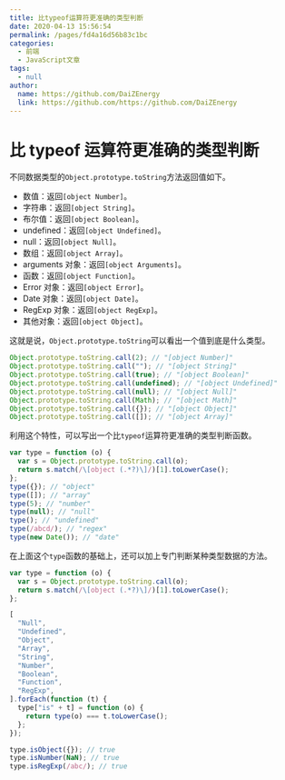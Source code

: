 ```yaml
---
title: 比typeof运算符更准确的类型判断
date: 2020-04-13 15:56:54
permalink: /pages/fd4a16d56b83c1bc
categories:
  - 前端
  - JavaScript文章
tags:
  - null
author:
  name: https://github.com/DaiZEnergy
  link: https://github.com/https://github.com/DaiZEnergy
---
```


# 比 typeof 运算符更准确的类型判断

不同数据类型的`Object.prototype.toString`方法返回值如下。

- 数值：返回`[object Number]`。
- 字符串：返回`[object String]`。
- 布尔值：返回`[object Boolean]`。
- undefined：返回`[object Undefined]`。
- null：返回`[object Null]`。
- 数组：返回`[object Array]`。
- arguments 对象：返回`[object Arguments]`。
- 函数：返回`[object Function]`。
- Error 对象：返回`[object Error]`。
- Date 对象：返回`[object Date]`。
- RegExp 对象：返回`[object RegExp]`。
- 其他对象：返回`[object Object]`。

这就是说，`Object.prototype.toString`可以看出一个值到底是什么类型。

```js
Object.prototype.toString.call(2); // "[object Number]"
Object.prototype.toString.call(""); // "[object String]"
Object.prototype.toString.call(true); // "[object Boolean]"
Object.prototype.toString.call(undefined); // "[object Undefined]"
Object.prototype.toString.call(null); // "[object Null]"
Object.prototype.toString.call(Math); // "[object Math]"
Object.prototype.toString.call({}); // "[object Object]"
Object.prototype.toString.call([]); // "[object Array]"
```

利用这个特性，可以写出一个比`typeof`运算符更准确的类型判断函数。

```js
var type = function (o) {
  var s = Object.prototype.toString.call(o);
  return s.match(/\[object (.*?)\]/)[1].toLowerCase();
};
type({}); // "object"
type([]); // "array"
type(5); // "number"
type(null); // "null"
type(); // "undefined"
type(/abcd/); // "regex"
type(new Date()); // "date"
```

在上面这个`type`函数的基础上，还可以加上专门判断某种类型数据的方法。

```js
var type = function (o) {
  var s = Object.prototype.toString.call(o);
  return s.match(/\[object (.*?)\]/)[1].toLowerCase();
};

[
  "Null",
  "Undefined",
  "Object",
  "Array",
  "String",
  "Number",
  "Boolean",
  "Function",
  "RegExp",
].forEach(function (t) {
  type["is" + t] = function (o) {
    return type(o) === t.toLowerCase();
  };
});

type.isObject({}); // true
type.isNumber(NaN); // true
type.isRegExp(/abc/); // true
```
